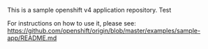 This is a sample openshift v4 application repository.  Test

For instructions on how to use it, please see: https://github.com/openshift/origin/blob/master/examples/sample-app/README.md
